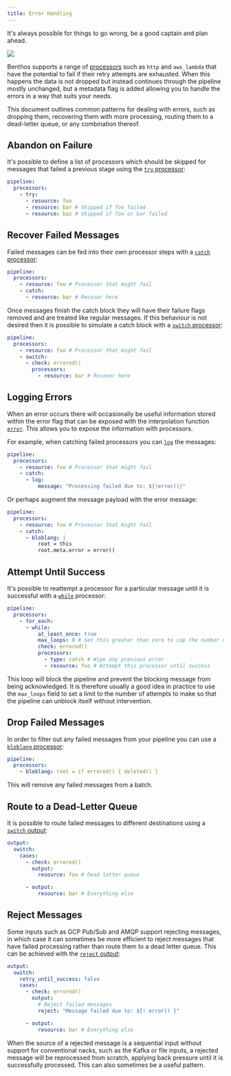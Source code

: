 ```yaml
---
title: Error Handling
---
```


It's always possible for things to go wrong, be a good captain and plan ahead.

<div style={{textAlign: 'center'}}><img style={{maxWidth: '300px', marginBottom: '40px'}} src="/img/Blobpirate.svg" /></div>

Benthos supports a range of [processors][processors] such as `http` and `aws_lambda` that have the potential to fail if their retry attempts are exhausted. When this happens the data is not dropped but instead continues through the pipeline mostly unchanged, but a metadata flag is added allowing you to handle the errors in a way that suits your needs.

This document outlines common patterns for dealing with errors, such as dropping them, recovering them with more processing, routing them to a dead-letter queue, or any combination thereof.

## Abandon on Failure

It's possible to define a list of processors which should be skipped for messages that failed a previous stage using the [`try` processor][processor.try]:

```yaml
pipeline:
  processors:
    - try:
      - resource: foo
      - resource: bar # Skipped if foo failed
      - resource: baz # Skipped if foo or bar failed
```

## Recover Failed Messages

Failed messages can be fed into their own processor steps with a [`catch` processor][processor.catch]:

```yaml
pipeline:
  processors:
    - resource: foo # Processor that might fail
    - catch:
      - resource: bar # Recover here
```

Once messages finish the catch block they will have their failure flags removed and are treated like regular messages. If this behaviour is not desired then it is possible to simulate a catch block with a [`switch` processor][processor.switch]:

```yaml
pipeline:
  processors:
    - resource: foo # Processor that might fail
    - switch:
      - check: errored()
        processors:
          - resource: bar # Recover here
```

## Logging Errors

When an error occurs there will occasionally be useful information stored within the error flag that can be exposed with the interpolation function [`error`][configuration.interpolation]. This allows you to expose the information with processors.

For example, when catching failed processors you can [`log`][processor.log] the messages:

```yaml
pipeline:
  processors:
    - resource: foo # Processor that might fail
    - catch:
      - log:
          message: "Processing failed due to: ${!error()}"
```

Or perhaps augment the message payload with the error message:

```yaml
pipeline:
  processors:
    - resource: foo # Processor that might fail
    - catch:
      - bloblang: |
          root = this
          root.meta.error = error()
```

## Attempt Until Success

It's possible to reattempt a processor for a particular message until it is successful with a [`while`][processor.while] processor:

```yaml
pipeline:
  processors:
    - for_each:
      - while:
          at_least_once: true
          max_loops: 0 # Set this greater than zero to cap the number of attempts
          check: errored()
          processors:
            - type: catch # Wipe any previous error
            - resource: foo # Attempt this processor until success
```

This loop will block the pipeline and prevent the blocking message from being acknowledged. It is therefore usually a good idea in practice to use the `max_loops` field to set a limit to the number of attempts to make so that the pipeline can unblock itself without intervention.

## Drop Failed Messages

In order to filter out any failed messages from your pipeline you can use a [`bloblang` processor][processor.bloblang]:

```yaml
pipeline:
  processors:
    - bloblang: root = if errored() { deleted() }
```

This will remove any failed messages from a batch.

## Route to a Dead-Letter Queue

It is possible to route failed messages to different destinations using a [`switch` output][output.switch]:

```yaml
output:
  switch:
    cases:
      - check: errored()
        output:
          resource: foo # Dead letter queue

      - output:
          resource: bar # Everything else
```

## Reject Messages

Some inputs such as GCP Pub/Sub and AMQP support rejecting messages, in which case it can sometimes be more efficient to reject messages that have failed processing rather than route them to a dead letter queue. This can be achieved with the [`reject` output][output.reject]:

```yaml
output:
  switch:
    retry_until_success: false
    cases:
      - check: errored()
        output:
          # Reject failed messages
          reject: "Message failed due to: ${! error() }"

      - output:
          resource: bar # Everything else
```

When the source of a rejected message is a sequential input without support for conventional nacks, such as the Kafka or file inputs, a rejected message will be reprocessed from scratch, applying back pressure until it is successfully processed. This can also sometimes be a useful pattern.

[processors]: /docs/components/processors/about
[processor.bloblang]: /docs/components/processors/bloblang
[processor.switch]: /docs/components/processors/switch
[processor.while]: /docs/components/processors/while
[processor.for_each]: /docs/components/processors/for_each
[processor.catch]: /docs/components/processors/catch
[processor.try]: /docs/components/processors/try
[processor.log]: /docs/components/processors/log
[output.switch]: /docs/components/outputs/switch
[output.broker]: /docs/components/outputs/broker
[output.reject]: /docs/components/outputs/reject
[configuration.interpolation]: /docs/configuration/interpolation#bloblang-queries
